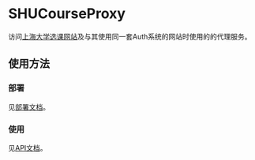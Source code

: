 # SHUCourseProxy

访问[上海大学选课网站](http://xk.autoisp.shu.edu.cn)及与其使用同一套Auth系统的网站时使用的的代理服务。

## 使用方法

### 部署

见[部署文档](https://github.com/longfangsong/SHUCourseProxy/tree/master/doc/deploy.md)。

### 使用

见[API文档](https://github.com/longfangsong/SHUCourseProxy/tree/master/doc/api.md)。